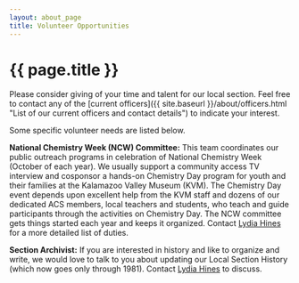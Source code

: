 ```yaml
---
layout: about_page
title: Volunteer Opportunities
---
```


{{ page.title }}
===
Please consider giving of your time and talent for our local section. Feel free to contact any of the [current officers]({{ site.baseurl }}/about/officers.html "List of our current officers and contact details") to indicate your interest.

Some specific volunteer needs are listed below.

**National Chemistry Week (NCW) Committee:** This team coordinates our
public outreach programs in celebration of National Chemistry Week
(October of each year). We usually support a community access TV
interview and cosponsor a hands-on Chemistry Day program for youth and
their families at the Kalamazoo Valley Museum (KVM). The Chemistry Day
event depends upon excellent help from the KVM staff and dozens of our
dedicated ACS members, local teachers and students, who teach and
guide participants through the activities on Chemistry Day. The NCW
committee gets things started each year and keeps it
organized. Contact [Lydia Hines](mailto:lemhwgh@gmail.com "Email Lydia")
for a more detailed list of duties.

**Section Archivist:** If you are interested in history and like to
organize and write, we would love to talk to you about updating our
Local Section History (which now goes only through 1981). Contact
[Lydia Hines](mailto:lemhwgh@gmail.com "Email Lydia") to discuss.
